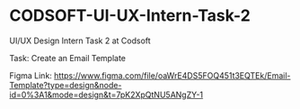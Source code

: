 # CODSOFT-UI-UX-Intern-Task-2
UI/UX Design Intern Task 2 at Codsoft

Task: Create an Email Template

Figma Link: https://www.figma.com/file/oaWrE4DS5FOQ451t3EQTEk/Email-Template?type=design&node-id=0%3A1&mode=design&t=7pK2XpQtNU5ANgZY-1
